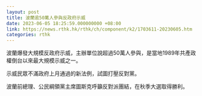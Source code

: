 ```yaml
---
layout: post
title: 波蘭逾50萬人參與反政府示威
date: 2023-06-05 18:25:59.000000000 +08:00
link: https://news.rthk.hk/rthk/ch/component/k2/1703611-20230605.htm
categories: rthk
---
```


波蘭爆發大規模反政府示威，主辦單位說超過50萬人參與，是當地1989年共產政權倒台以來最大規模示威之一。

示威民眾不滿政府上月通過的新法例，試圖打壓反對黨。

波蘭前總理、公民綱領黨主席圖斯克呼籲反對派團結，在秋季大選取得勝利。
